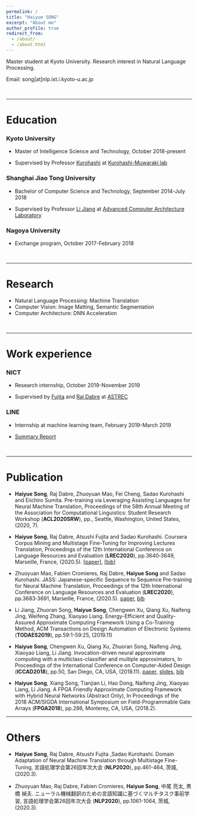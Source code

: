 ```yaml
---
permalink: /
title: "Haiyue SONG"
excerpt: "About me"
author_profile: true
redirect_from: 
  - /about/
  - /about.html
---
```


Master student at Kyoto University. Research interest in Natural Language Processing.

Email: song[at]nlp.ist.i.kyoto-u.ac.jp

<!-- **Looking for internship related to ML/NLP.** -->
<!-- **Looking for internship.** -->


<br/>

---

Education
======
### Kyoto University

* Master of Intelligence Science and Technology, October 2018-present

* Supervised by Professor [Kurohashi](http://nlp.ist.i.kyoto-u.ac.jp/member/kuro/index-j.html) at [Kurohashi-Muwaraki lab](http://nlp.ist.i.kyoto-u.ac.jp/)

### Shanghai Jiao Tong University

* Bachelor of Computer Science and Technology, September 2014-July 2018

* Supervised by Professor [Li Jiang](http://www.cs.sjtu.edu.cn/~jiangli/) at [Advanced Computer Architecture Laboratory](http://acalab.sjtu.edu.cn/EN/Default.aspx)

### Nagoya University

* Exchange program, October 2017-February 2018

<br/>

---

Research
======
* Natural Language Processing: Machine Translation
* Computer Vision: Image Matting, Semantic Segmentation 
* Computer Architecture: DNN Acceleration

<br/>

---

Work experience
======
### NICT

* Research internship, October 2019-November 2019

* Supervised by [Fujita](http://paraphrasing.org/~fujita/index-en.html) and [Raj Dabre](https://www.linkedin.com/in/raj-dabre-b1202119/) at [ASTREC](http://att-astrec.nict.go.jp/)

### LINE

* Internship at machine learning team, February 2019-March 2019

* [Summary Report](https://engineering.linecorp.com/ja/blog/line-sticker-deep-learning/)

<br/>

---

Publication
======

- **Haiyue Song**, Raj Dabre, Zhuoyuan Mao, Fei Cheng, Sadao Kurohashi and Eiichiro Sumita. Pre-training via Leveraging Assisting Languages for Neural Machine Translation, Proceedings of the 58th Annual Meeting of the Association for Computational Linguistics: Student Research Workshop (**ACL2020SRW**), pp., Seattle, Washington, United States, (2020, 7).

- **Haiyue Song**, Raj Dabre, Atsushi Fujita and Sadao Kurohashi. Coursera Corpus Mining and Multistage Fine-Tuning for Improving Lectures Translation, Proceedings of the 12th International Conference on Language Resources and Evaluation (**LREC2020**), pp.3640‑3649, Marseille, France, (2020.5). \[[paper](files/LREC2020_Song_paper.pdf)\], \[[bib](files/LREC2020_Song_bib.txt)\]

- Zhuoyuan Mao, Fabien Cromieres, Raj Dabre, **Haiyue Song** and Sadao Kurohashi. JASS: Japanese-specific Sequence to Sequence Pre-training for Neural Machine Translation, Proceedings of the 12th International Conference on Language Resources and Evaluation (**LREC2020**), pp.3683‑3691, Marseille, France, (2020.5). [paper](files/LREC2020_Mao_paper.pdf), [bib](files/LREC2020_Mao_bib.txt)

- Li Jiang, Zhuoran Song, **Haiyue Song**, Chengwen Xu, Qiang Xu, Naifeng Jing, Weifeng Zhang, Xiaoyao Liang. Energy-Efficient and Quality-Assured Approximate Computing Framework Using a Co-Training Method,  ACM Transactions on Design Automation of Electronic Systems (**TODAES2019**), pp.59:1-59:25, (2019.11)

- **Haiyue Song**, Chengwen Xu, Qiang Xu, Zhuoran Song, Naifeng Jing, Xiaoyao Liang, Li Jiang. Invocation-driven neural approximate computing with a multiclass-classifier and multiple approximators,  In Proceedings of the International Conference on Computer-Aided Design (**ICCAD2018**), pp.50, San Diego, CA, USA, (2018.11). [paper](files/ICCAD2018_Song_paper.pdf), [slides](files/ICCAD2018_Song_slides.pdf), [bib](files/LREC2020_Mao_bib.txt)

- **Haiyue Song**, Xiang Song, Tianjian Li, Hao Dong, Naifeng Jing, Xiaoyao Liang, Li Jiang. A FPGA Friendly Approximate Computing Framework with Hybrid Neural Networks (Abstract Only), In Proceedings of the 2018 ACM/SIGDA International Symposium on Field-Programmable Gate Arrays (**FPGA2018**), pp.286, Monterey, CA, USA, (2018.2).

---

Others
======

- **Haiyue Song**, Raj Dabre, Atsushi Fujita ,Sadao Kurohashi. Domain Adaptation of Neural Machine Translation through Multistage Fine-Tuning, 言語処理学会第26回年次大会 (**NLP2020**), pp.461-464, 茨城,  (2020.3). 

- Zhuoyuan Mao, Raj Dabre, Fabien Cromieres, **Haiyue Song**, 中尾 亮太, 黒橋 禎夫. ニューラル機械翻訳のための言語知識に基づくマルチタスク事前学習, 言語処理学会第26回年次大会 (**NLP2020**), pp.1061-1064, 茨城,  (2020.3). 
